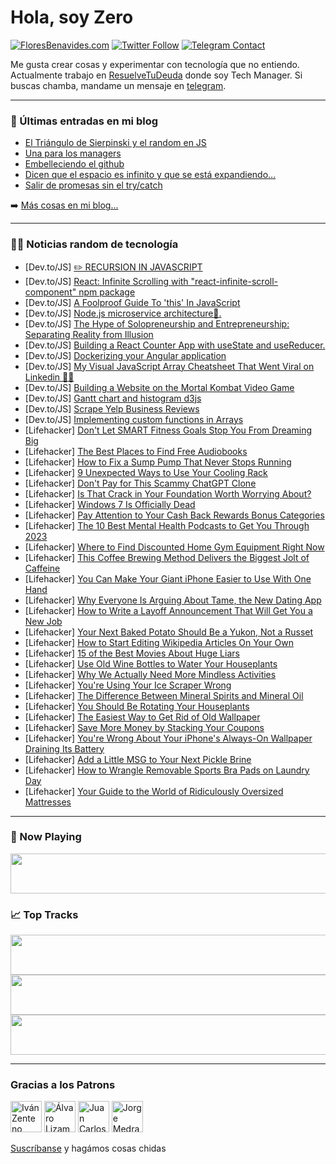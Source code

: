 # Hola, soy Zero

[![FloresBenavides.com](https://img.shields.io/website?down_message=oops&label=MiBlog&style=for-the-badge&up_message=online&url=https%3A%2F%2Ffloresbenavides.com)](https://floresbenavides.com) [![Twitter Follow](https://img.shields.io/twitter/follow/ZeroDragon?color=%231DA1F2&label=Follow&logo=twitter&logoColor=ffffff&style=for-the-badge)](https://twitter.com/zerodragon) [![Telegram Contact](https://img.shields.io/badge/escr%C3%ADbeme-ZeroDragon-%2326A5E4?style=for-the-badge&logo=telegram)](https://t.me/zerodragon)

Me gusta crear cosas y experimentar con tecnología que no entiendo.
Actualmente trabajo en [ResuelveTuDeuda](http://github.com/resuelve) donde soy Tech Manager.
Si buscas chamba, mandame un mensaje en [telegram](https://t.me/zerodragon).

---

### 📕 Últimas entradas en mi blog
<!-- BLOG-POST-LIST:START -->
- [El Triángulo de Sierpinski y el random en JS](https://floresbenavides.com/el-triangulo-de-sierpinski-y-el-random-en-js/)
- [Una para los managers](https://floresbenavides.com/una-para-los-managers/)
- [Embelleciendo el github](https://floresbenavides.com/embelleciendo-el-github/)
- [Dicen que el espacio es infinito y que se está expandiendo…](https://floresbenavides.com/dicen-que-el-espacio-es-infinito-y-que-se-esta-expandiendo/)
- [Salir de promesas sin el try/catch](https://floresbenavides.com/salir-de-promesas-sin-el-try-catch/)
<!-- BLOG-POST-LIST:END -->

➡️ [Más cosas en mi blog...](https://floresbenavides.com)

---

### 👨‍💻 Noticias random de tecnología
<!-- TECH-POSTS:START -->
- [Dev.to/JS] [✏️ RECURSION IN JAVASCRIPT](https://dev.to/gulcanc/recursion-in-javascript-2ch4)
- [Dev.to/JS] [React: Infinite Scrolling with &quot;react-infinite-scroll-component&quot; npm package](https://dev.to/elhamnajeebullah/react-infinite-scrolling-with-react-infinite-scroll-component-npm-package-2dil)
- [Dev.to/JS] [A Foolproof Guide To &#39;this&#39; In JavaScript](https://dev.to/thelamina/a-foolproof-guide-to-this-in-javascript-582)
- [Dev.to/JS] [Node.js microservice architecture🤗.](https://dev.to/krishna7852/nodejs-microservice-architecture-58lp)
- [Dev.to/JS] [The Hype of Solopreneurship and Entrepreneurship: Separating Reality from Illusion](https://dev.to/lakincoder/the-hype-of-solopreneurship-and-entrepreneurship-separating-reality-from-illusion-4gdj)
- [Dev.to/JS] [Building a React Counter App with useState and useReducer.](https://dev.to/fizzbaba/building-a-react-counter-app-with-usestate-and-usereducer-2a42)
- [Dev.to/JS] [Dockerizing your Angular application](https://dev.to/claudemotoba/dockerizing-your-angular-application-a5f)
- [Dev.to/JS] [My Visual JavaScript Array Cheatsheet That Went Viral on Linkedin 🤯🔥](https://dev.to/rammcodes/my-visual-javascript-array-cheatsheet-that-went-viral-on-linkedin-44bb)
- [Dev.to/JS] [Building a Website on the Mortal Kombat Video Game](https://dev.to/nnamdikurus/building-a-website-on-the-mortal-kombat-video-game-o06)
- [Dev.to/JS] [Gantt chart and histogram d3js](https://dev.to/haonguyen39/gantt-chart-and-histogram-d3js-1c36)
- [Dev.to/JS] [Scrape Yelp Business Reviews](https://dev.to/darshan_12/scrape-yelp-business-reviews-32nk)
- [Dev.to/JS] [Implementing custom functions in Arrays](https://dev.to/riturathin/implementing-custom-functions-in-arrays-13ia)
- [Lifehacker] [Don&#39;t Let SMART Fitness Goals Stop You From Dreaming Big](https://lifehacker.com/dont-let-smart-fitness-goals-stop-you-from-dreaming-big-1849966615)
- [Lifehacker] [The Best Places to Find Free Audiobooks](https://lifehacker.com/the-best-places-to-find-free-audiobooks-1849966393)
- [Lifehacker] [How to Fix a Sump Pump That Never Stops Running](https://lifehacker.com/how-to-fix-a-sump-pump-that-never-stops-running-1849965685)
- [Lifehacker] [9 Unexpected Ways to Use Your Cooling Rack](https://lifehacker.com/9-unexpected-ways-to-use-your-cooling-rack-1849966446)
- [Lifehacker] [Don&#39;t Pay for This Scammy ChatGPT Clone](https://lifehacker.com/dont-pay-for-this-scammy-chatgpt-clone-1849965653)
- [Lifehacker] [Is That Crack in Your Foundation Worth Worrying About?](https://lifehacker.com/is-that-crack-in-your-foundation-worth-worrying-about-1849964611)
- [Lifehacker] [Windows 7 Is Officially Dead](https://lifehacker.com/windows-7-is-officially-dead-1849966248)
- [Lifehacker] [Pay Attention to Your Cash Back Rewards Bonus Categories](https://lifehacker.com/pay-attention-to-your-cash-back-rewards-bonus-categorie-1849965980)
- [Lifehacker] [The 10 Best Mental Health Podcasts to Get You Through 2023](https://lifehacker.com/the-10-best-mental-health-podcasts-to-get-you-through-2-1849932046)
- [Lifehacker] [Where to Find Discounted Home Gym Equipment Right Now](https://lifehacker.com/where-to-find-discounted-home-gym-equipment-right-now-1849961075)
- [Lifehacker] [This Coffee Brewing Method Delivers the Biggest Jolt of Caffeine](https://lifehacker.com/this-coffee-brewing-method-delivers-the-biggest-jolt-of-1849964718)
- [Lifehacker] [You Can Make Your Giant iPhone Easier to Use With One Hand](https://lifehacker.com/you-can-make-your-giant-iphone-easier-to-use-with-one-h-1849964552)
- [Lifehacker] [Why Everyone Is Arguing About Tame, the New Dating App](https://lifehacker.com/why-everyone-is-arguing-about-tame-the-new-dating-app-1849964508)
- [Lifehacker] [How to Write a Layoff Announcement That Will Get You a New Job](https://lifehacker.com/how-to-write-a-layoff-announcement-that-will-get-you-a-1849964234)
- [Lifehacker] [Your Next Baked Potato Should Be a Yukon, Not a Russet](https://lifehacker.com/your-next-baked-potato-should-be-a-yukon-not-a-russet-1849961269)
- [Lifehacker] [How to Start Editing Wikipedia Articles On Your Own](https://lifehacker.com/how-to-start-editing-wikipedia-articles-on-your-own-1849963125)
- [Lifehacker] [15 of the Best Movies About Huge Liars](https://lifehacker.com/15-of-the-best-movies-about-huge-liars-1849953754)
- [Lifehacker] [Use Old Wine Bottles to Water Your Houseplants](https://lifehacker.com/use-old-wine-bottles-to-water-your-houseplants-1849960542)
- [Lifehacker] [Why We Actually Need More Mindless Activities](https://lifehacker.com/why-we-actually-need-more-mindless-activities-1849958757)
- [Lifehacker] [You&#39;re Using Your Ice Scraper Wrong](https://lifehacker.com/youre-using-your-ice-scraper-wrong-1849960175)
- [Lifehacker] [The Difference Between Mineral Spirits and Mineral Oil](https://lifehacker.com/the-difference-between-mineral-spirits-and-mineral-oil-1849958009)
- [Lifehacker] [You Should Be Rotating Your Houseplants](https://lifehacker.com/you-should-be-rotating-your-houseplants-1849958014)
- [Lifehacker] [The Easiest Way to Get Rid of Old Wallpaper](https://lifehacker.com/the-easiest-way-to-get-rid-of-old-wallpaper-1849958038)
- [Lifehacker] [Save More Money by Stacking Your Coupons](https://lifehacker.com/save-more-money-by-stacking-your-coupons-1849958093)
- [Lifehacker] [You&#39;re Wrong About Your iPhone&#39;s Always-On Wallpaper Draining Its Battery](https://lifehacker.com/youre-wrong-about-your-iphones-always-on-wallpaper-drai-1849958965)
- [Lifehacker] [Add a Little MSG to Your Next Pickle Brine](https://lifehacker.com/add-a-little-msg-to-your-next-pickle-brine-1849959556)
- [Lifehacker] [How to Wrangle Removable Sports Bra Pads on Laundry Day](https://lifehacker.com/how-to-wrangle-removable-sports-bra-pads-on-laundry-day-1849959864)
- [Lifehacker] [Your Guide to the World of Ridiculously Oversized Mattresses](https://lifehacker.com/your-guide-to-ridiculously-oversize-mattresses-1849959167)<!-- TECH-POSTS:END -->

---

### 🎵 Now Playing
<a href="https://spotify-now-playing-dun.vercel.app/now-playing?open"><img src="https://spotify-now-playing-dun.vercel.app/now-playing" width="540" height="64"></a>

### 📈 Top Tracks
<a href="https://spotify-now-playing-dun.vercel.app/top-tracks?i=1&open"><img src="https://spotify-now-playing-dun.vercel.app/top-tracks?i=1" width="540" height="64"></a>
<a href="https://spotify-now-playing-dun.vercel.app/top-tracks?i=2&open"><img src="https://spotify-now-playing-dun.vercel.app/top-tracks?i=2" width="540" height="64"></a>
<a href="https://spotify-now-playing-dun.vercel.app/top-tracks?i=3&open"><img src="https://spotify-now-playing-dun.vercel.app/top-tracks?i=3" width="540" height="64"></a>

---

### Gracias a los Patrons
[<img src="https://avatars.githubusercontent.com/u/243380?v=4" alt="Iván Zenteno" width="50px">](https://github.com/k001) [<img src="https://avatars.githubusercontent.com/u/19955639?v=4" alt="Álvaro Lizama" width="50px">](https://github.com/alvarolizama) [<img src="https://avatars.githubusercontent.com/u/2718753?v=4" alt="Juan Carlos Ruiz" width="50px">](https://github.com/JuanCrg90) [<img src="https://avatars.githubusercontent.com/u/37025?v=4" alt="Jorge Medrano" width="50px">](https://github.com/h1pp1e) 

[Suscríbanse](https://www.patreon.com/zerodragon) y hagámos cosas chidas
